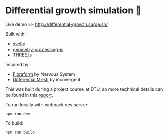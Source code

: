 # Differential growth simulation 🌸

Live demo >> http://differential-growth.surge.sh/

Built with:

* [svelte](https://svelte.dev/)
* [geometry-processing-js](https://github.com/GeometryCollective/geometry-processing-js)
* [THREE.js](https://threejs.org/)

Inspired by:

* [Floraform](https://n-e-r-v-o-u-s.com/blog/?p=6721) by Nervous System
* [Differential Mesh](https://inconvergent.net/generative/differential-mesh/) by incovergent

This was built during a project course at DTU, so more technical details can be found in this [report](https://em-yu.github.io/023a43b2e736db29b57e9d7f38902bed.pdf).

To run locally with webpack dev server:

```npm run dev```

To build:

```npm run build```